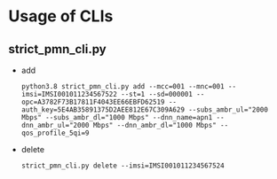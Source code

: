 # Usage of CLIs

## strict_pmn_cli.py
- add
  ```
  python3.8 strict_pmn_cli.py add --mcc=001 --mnc=001 --imsi=IMSI001011234567522 --st=1 --sd=000001 --opc=A3782F73B17811F4043EE66EBFD62519 --auth_key=5E4AB35891375D2AEE812E67C309A629 --subs_ambr_ul="2000 Mbps" --subs_ambr_dl="1000 Mbps" --dnn_name=apn1 --dnn_ambr_ul="2000 Mbps" --dnn_ambr_dl="1000 Mbps" --qos_profile_5qi=9
  ```
- delete
  ```
  strict_pmn_cli.py delete --imsi=IMSI001011234567524
  ```
